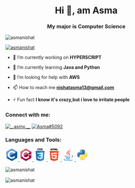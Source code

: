 <h1 align="center">Hi 👋, am Asma</h1>
<h3 align="center">My major is Computer Science</h3>

<p align="left"> <img src="https://komarev.com/ghpvc/?username=asmanishat&label=Profile%20views&color=0e75b6&style=flat" alt="asmanishat" /> </p>

<p align="left"> <a href="https://github.com/ryo-ma/github-profile-trophy"><img src="https://github-profile-trophy.vercel.app/?username=asmanishat" alt="asmanishat" /></a> </p>

- 🔭 I’m currently working on **HYPERSCRIPT**

- 🌱 I’m currently learning **Java and Python**

- 🤝 I’m looking for help with **AWS**

- 📫 How to reach me **nishatasma13@gmail.com**

- ⚡ Fun fact **I know it's crazy,but i love to irritate people**

<h3 align="left">Connect with me:</h3>
<p align="left">
<a href="https://instagram.com/_.asmx.__" target="blank"><img align="center" src="https://raw.githubusercontent.com/rahuldkjain/github-profile-readme-generator/master/src/images/icons/Social/instagram.svg" alt="_.asmx.__" height="30" width="40" /></a>
<a href="https://discord.gg/Asma#5092" target="blank"><img align="center" src="https://raw.githubusercontent.com/rahuldkjain/github-profile-readme-generator/master/src/images/icons/Social/discord.svg" alt="Asma#5092" height="30" width="40" /></a>
</p>

<h3 align="left">Languages and Tools:</h3>
<p align="left"> <a href="https://www.cprogramming.com/" target="_blank" rel="noreferrer"> <img src="https://raw.githubusercontent.com/devicons/devicon/master/icons/c/c-original.svg" alt="c" width="40" height="40"/> </a> <a href="https://www.w3schools.com/cpp/" target="_blank" rel="noreferrer"> <img src="https://raw.githubusercontent.com/devicons/devicon/master/icons/cplusplus/cplusplus-original.svg" alt="cplusplus" width="40" height="40"/> </a> <a href="https://www.w3schools.com/css/" target="_blank" rel="noreferrer"> <img src="https://raw.githubusercontent.com/devicons/devicon/master/icons/css3/css3-original-wordmark.svg" alt="css3" width="40" height="40"/> </a> <a href="https://www.w3.org/html/" target="_blank" rel="noreferrer"> <img src="https://raw.githubusercontent.com/devicons/devicon/master/icons/html5/html5-original-wordmark.svg" alt="html5" width="40" height="40"/> </a> <a href="https://www.java.com" target="_blank" rel="noreferrer"> <img src="https://raw.githubusercontent.com/devicons/devicon/master/icons/java/java-original.svg" alt="java" width="40" height="40"/> </a> <a href="https://www.python.org" target="_blank" rel="noreferrer"> <img src="https://raw.githubusercontent.com/devicons/devicon/master/icons/python/python-original.svg" alt="python" width="40" height="40"/> </a> </p>

<p><img align="center" src="https://github-readme-stats.vercel.app/api/top-langs?username=asmanishat&show_icons=true&locale=en&layout=compact" alt="asmanishat" /></p>

<p><img align="center" src="https://github-readme-streak-stats.herokuapp.com/?user=asmanishat&" alt="asmanishat" /></p>

